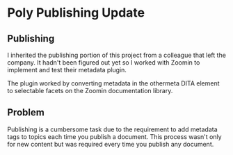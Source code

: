 


# Poly Publishing Update


## Publishing
I inherited the publishing portion of this project from a colleague that left the company. It hadn't been figured out yet so I worked with Zoomin to implement and test their metadata plugin.

The plugin worked by converting metadata in the othermeta DITA element to selectable facets on the Zoomin documentation library.

## Problem

Publishing is a cumbersome task due to the requirement to add metadata tags to topics each time you publish a document. This process wasn't only for new content but was required every time you publish any document.

